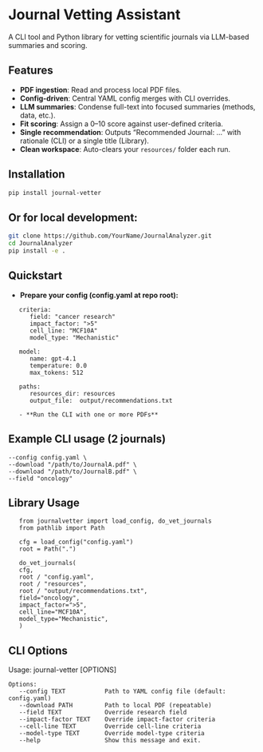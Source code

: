 # Journal Vetting Assistant

A CLI tool and Python library for vetting scientific journals via LLM-based summaries and scoring.

## Features

- **PDF ingestion**: Read and process local PDF files.  
- **Config-driven**: Central YAML config merges with CLI overrides.  
- **LLM summaries**: Condense full-text into focused summaries (methods, data, etc.).  
- **Fit scoring**: Assign a 0–10 score against user-defined criteria.  
- **Single recommendation**: Outputs “Recommended Journal: …” with rationale (CLI) or a single title (Library).  
- **Clean workspace**: Auto-clears your `resources/` folder each run.  

## Installation

```bash
pip install journal-vetter
```
## Or for local development:

```bash
git clone https://github.com/YourName/JournalAnalyzer.git
cd JournalAnalyzer
pip install -e .
```

## Quickstart

   - **Prepare your config (config.yaml at repo root):**
   ```
      criteria:
         field: "cancer research"
         impact_factor: ">5"
         cell_line: "MCF10A"
         model_type: "Mechanistic"

      model:
         name: gpt-4.1
         temperature: 0.0
         max_tokens: 512

      paths:
         resources_dir: resources
         output_file:  output/recommendations.txt

      - **Run the CLI with one or more PDFs**
   ```

   ## Example CLI usage (2 journals)
   
   ```journal-vetter \
   --config config.yaml \
   --download "/path/to/JournalA.pdf" \
   --download "/path/to/JournalB.pdf" \
   --field "oncology"
  ```

  ## Library Usage

```
   from journalvetter import load_config, do_vet_journals
   from pathlib import Path

   cfg = load_config("config.yaml")
   root = Path(".")

   do_vet_journals(
   cfg,
   root / "config.yaml",
   root / "resources",
   root / "output/recommendations.txt",
   field="oncology",
   impact_factor=">5",
   cell_line="MCF10A",
   model_type="Mechanistic",
   )
```

## CLI Options

Usage: journal-vetter [OPTIONS]

```
Options:
   --config TEXT           Path to YAML config file (default: config.yaml)
   --download PATH         Path to local PDF (repeatable)
   --field TEXT            Override research field
   --impact-factor TEXT    Override impact-factor criteria
   --cell-line TEXT        Override cell-line criteria
   --model-type TEXT       Override model-type criteria
   --help                  Show this message and exit.
```


